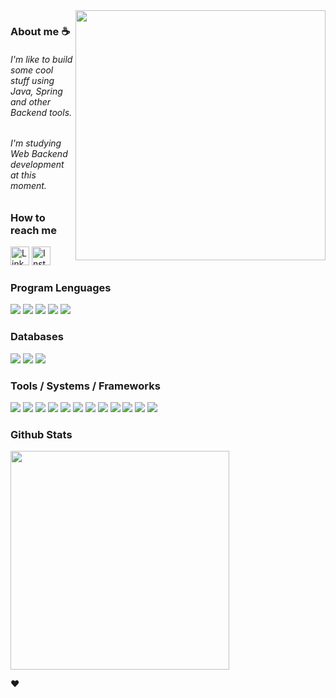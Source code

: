 [comment]: # (<img align="right" height="500em" src="https://user-images.githubusercontent.com/100642061/173202394-11f05595-21af-4cfe-95c7-d76fb1ebbd03.gif">)

<img align="right" height="400em" src="https://user-images.githubusercontent.com/100642061/194802148-b91e15e4-5cec-468a-86bc-8ac382e519aa.gif">

### About me ☕

<h6>I'm like to build some cool stuff using Java, Spring and other Backend tools.</h6>
<h6>I'm studying Web Backend development at this moment.


### How to reach me
<div>
   <a href="https://www.linkedin.com/in/fredyhg/" target="_blank"><img height='30' src='https://img.shields.io/badge/LinkedIn-000?style=for-the-badge&logo=linkedin&logoColor=blue' alt='Linkedin'></a>
   <a href="https://www.instagram.com/fh_gomess/" target="_blank"><img height='30' src='https://img.shields.io/badge/instagram-000?style=for-the-badge&logo=instagram&logoColor=a10d37' alt='Instagram'></a>
</div>

### Program Lenguages
<div>
  <img src="https://img.shields.io/badge/Java-000?style=for-the-badge&logo=ko-fi&logoColor=red"/>
  <img src="https://img.shields.io/badge/html5-000?style=for-the-badge&logo=html5&logoColor=orange"/>
  <img src="https://img.shields.io/badge/css3-000.svg?&style=for-the-badge&logo=css3&logoColor=blue"/>
  <img src="https://img.shields.io/badge/Bash-000?style=for-the-badge&logo=GNU%20Bash&logoColor=green"/>
  <img src="https://img.shields.io/badge/TypeScript-000?style=for-the-badge&logo=typescript&logoColor=white"/>
</div>

### Databases
<div>
  <img src="https://img.shields.io/badge/PostgreSQL-000?style=for-the-badge&logo=postgresql&logoColor=green"/>
  <img src="https://img.shields.io/badge/MySQL-000?style=for-the-badge&logo=mysql&logoColor=61DAFB"/>
  <img src="https://img.shields.io/badge/MongoDB-000?style=for-the-badge&logo=mongodb&logoColor=white"/>
</div>

### Tools / Systems / Frameworks
<div>
  <img src="https://img.shields.io/badge/Spring-000?style=for-the-badge&logo=spring&logoColor=green"/>
  <img src="https://img.shields.io/badge/Spring_Security-000?style=for-the-badge&logo=Spring-Security&logoColor=green"/>
  <img src="https://img.shields.io/badge/Git-000.svg?&style=for-the-badge&logo=Git&logoColor=red"/>
  <img src="https://img.shields.io/badge/VS_Code-000?style=for-the-badge&logo=visual%20studio&logoColor=5C2D91"/>
  <img src="https://img.shields.io/badge/IntelliJ-000?style=for-the-badge&logo=IntelliJ-IDEA&logoColor=white"/>
  <img src="https://img.shields.io/badge/Postman-000?style=for-the-badge&logo=Postman&logoColor=F37626"/>
  <img src="https://img.shields.io/badge/Windows-000?style=for-the-badge&logo=windows&logoColor=blue"/>
  <img src="https://img.shields.io/badge/Linux-000?style=for-the-badge&logo=linux-mint&logoColor=87CF3E"/>
  <img src="https://img.shields.io/badge/angular-000?style=for-the-badge&logo=angular&logoColor=white"/>
  <img src="https://img.shields.io/badge/Apache%20Kafka-000?style=for-the-badge&logo=apachekafka"/> 
  <img src="https://img.shields.io/badge/SonarQube-black?style=for-the-badge&logo=sonarqube&logoColor=4E9BCD"/>
  <img src="https://img.shields.io/badge/jenkins-000?style=for-the-badge&logo=jenkins&logoColor=white"/> 
</div>

### Github Stats
<div>
  <img src="https://github-readme-stats.vercel.app/api/top-langs/?username=fredyhg&layout=compact&theme=radical" width="350"/>
</div>

<a href="https://github.com/daniescobarx" style="text-decoration: none;" title="Eu amo a Escobar">♥</a>


